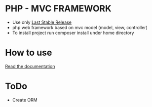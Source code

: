 # PHP - MVC FRAMEWORK
- Use only <a href="https://github.com/dplamenov/php-mvc/releases/tag/v1.1.2">Last Stable Release</a>
 - php web framework based on mvc model (model, view, controller)
 - To install project run composer install under home directory
# How to use
<a href="documentation/README.md">Read the documentation</a>

# ToDo 
 - Create ORM